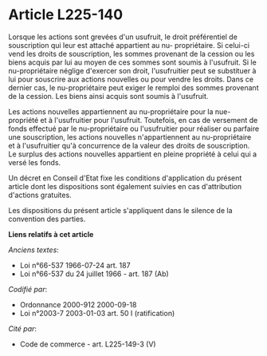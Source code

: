 # Article L225-140

Lorsque les actions sont grevées d'un usufruit, le droit préférentiel de souscription qui leur est attaché appartient au nu-
propriétaire. Si celui-ci vend les droits de souscription, les sommes provenant de la cession ou les biens acquis par lui au
moyen de ces sommes sont soumis à l'usufruit. Si le nu-propriétaire néglige d'exercer son droit, l'usufruitier peut se
substituer à lui pour souscrire aux actions nouvelles ou pour vendre les droits. Dans ce dernier cas, le nu-propriétaire peut
exiger le remploi des sommes provenant de la cession. Les biens ainsi acquis sont soumis à l'usufruit.

Les actions nouvelles appartiennent au nu-propriétaire pour la nue-propriété et à l'usufruitier pour l'usufruit. Toutefois,
en cas de versement de fonds effectué par le nu-propriétaire ou l'usufruitier pour réaliser ou parfaire une souscription, les
actions nouvelles n'appartiennent au nu-propriétaire et à l'usufruitier qu'à concurrence de la valeur des droits de
souscription. Le surplus des actions nouvelles appartient en pleine propriété à celui qui a versé les fonds.

Un décret en Conseil d'Etat fixe les conditions d'application du présent article dont les dispositions sont également suivies
en cas d'attribution d'actions gratuites.

Les dispositions du présent article s'appliquent dans le silence de la convention des parties.

**Liens relatifs à cet article**

_Anciens textes_:

  - Loi n°66-537 1966-07-24 art. 187
  - Loi n°66-537 du 24 juillet 1966 - art. 187 (Ab)

_Codifié par_:

  - Ordonnance 2000-912 2000-09-18
  - Loi n°2003-7 2003-01-03 art. 50 I (ratification)

_Cité par_:

  - Code de commerce - art. L225-149-3 (V)
